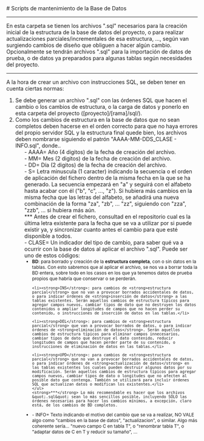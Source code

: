 <meta charset="utf-8">
# Scripts de mantenimiento de la Base de Datos
<hr/>
En esta carpeta se tienen los archivos &quot;.sql&quot; necesarios para la creación inicial de la estructura de la base de datos del proyecto, o para realizar actualizaciones parciales/incrementales de esa estructura, ..., según van surgiendo cambios de diseño que obliguen a hacer algún cambio.
<br/>
Opcionalmente se tendrán archivos &quot;.sql&quot; para la importación de datos de prueba, o de datos ya preparados para algunas tablas según necesidades del proyecto.
<hr/>
A la hora de crear un archivo con instrucciones SQL, se deben tener en cuenta ciertas normas:
<ol>
<li>Se debe generar un archivo &quot;.sql&quot; con las órdenes SQL que hacen el cambio o los cambios de estructura, o la carga de datos y ponerlo en esta carpeta del proyecto ([proyecto]/[rama]/sql/).</li>
<li>Como los cambios de estructura en la base de datos que no sean completos deben hacerse en el orden correcto para que no haya errores del propio servidor SQL y la estructura final quede bien, los archivos deben nombrarse siguiendo el patrón &quot;AAAA-MM-DDS_CLASE - INFO.sql&quot;, donde..
  <ul type="none">
  <li>- AAAA= Año (4 digitos) de la fecha de creación del archivo.</li>
  <li>- MM= Mes (2 digitos) de la fecha de creación del archivo.</li>
  <li>- DD= Día (2 digitos) de la fecha de creación del archivo.</li>
  <li>- S= Letra minuscula (1 caracter) indicando la secuencia o el orden de aplicación del fichero dentro de la misma fecha en la que se ha generado. La secuencia empezará en &quot;a&quot; y seguirá con el alfabeto hasta acabar con él (&quot;b&quot;, &quot;c&quot;, ..., &quot;z&quot;). Si hubiera más cambios en la misma fecha que las letras del alfabeto, se añadirá una nueva combinación de la forma &quot;za&quot;, &quot;zb&quot;, ... &quot;zz&quot;, siguiendo con &quot;zza&quot;, &quot;zzb&quot;, ... si hubiera más aún.</li>
  <li>*** Antes de crear el fichero, consultad en el repositorio cual es la última letra existente para la fecha que se va a utilizar por si puede existir ya, y sincronizar cuanto antes el cambio para que esté disponible a todos.</li>
  <li>- CLASE= Un indicador del tipo de cambio, para saber qué va a ocurrir con la base de datos al aplicar el archivo &quot;.sql&quot;. Puede ser uno de estos códigos:
    <ul type="disc" style="font-size:85%;">
    <li><strong>BD</strong>: para borrado y creación de la <strong>estructura completa</strong>, con o sin datos en la tablas. Con esto sabremos que al aplicar el archivo, se nos va a borrar toda la BD entera, sobre todo en los casos en los que ya tenemos datos de prueba propios que habría que conservar o se perderán.</li>
    
    <li><strong>INS</strong>: para cambios de <strong>estructura parcial</strong> que no van a provocar borrados accidentales de datos, o para indicar órdenes de <strong>inserción de datos</strong> a las tablas existentes. Serán aquellos cambios de estructura típicos para agregar campos nuevos, cambiar tipos de dato que no destruyen los datos contenidos o ampliar longitudes de campos que no hacen perder su contenido, o instrucciones de inserción de datos en las tablas.</li>
    
    <li><strong>DEL</strong>: para cambios de <strong>estructura parcial</strong> que van a provocar borrados de datos, o para indicar órdenes de <strong>eliminación de datos</strong>. Serán aquellos cambios de estructura típicos para eliminar campos innecesarios, cambiar tipos de dato que destruye el dato contenido, reducir longitudes de campos que hacen perder parte de su contenido, o instrucciones de eliminación de datos en las tablas.</li>
    
    <li><strong>UPD</strong>: para cambios de <strong>estructura parcial</strong> que no van a provocar borrados accidentales de datos, o para indicar órdenes de <strong>actualización de datos</strong> en las tablas existentes los cuales pueden destruir algunos datos por su modificación. Serán aquellos cambios de estructura típicos para agregar campos nuevos, cambiar tipos de dato o longitudes que no afecten al posible dato que contenga. También se utilizará para incluir órdenes SQL que actualizan datos o modifican los existentes.</li>
    </ul>
    <strong>***</strong> Lo más recomendable es hacer que los archivos &quot;.sql&quot; sean lo más sencillos posible, incluyendo SÓLO las órdenes necesarias para hacer los cambios mínimos, a excepción, claro está, de los cambios de BD completos.
  </li>
  <li>- INFO= Texto indicando el motivo del cambio que se va a realizar, NO VALE algo como &quot;cambios en la base de datos&quot;, &quot;actualizacion&quot;, o similar. Algo más coherente sería... &quot;nuevo campo C en tabla T&quot;, o &quot;renombrar tabla T&quot;, o &quot;adaptar datos de C en T y reducir su tamaño&quot;, ...</li>
  </ul> 
</li>
</ol>
